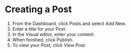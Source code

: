 # Creating a Post

1. From the Dashboard, click Posts and select Add New.
2. Enter a title for your Post. 
3. In the Visual editor, enter your content.
4. When finished, click Publish.
5. To view your Post, click View Post.

